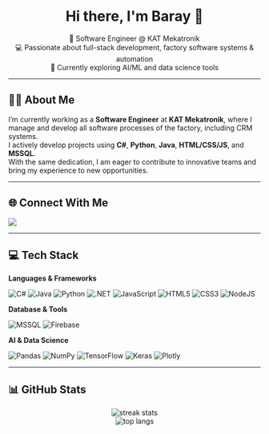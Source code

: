 <h1 align="center">Hi there, I'm Baray 👋</h1>

<p align="center">
  🚀 Software Engineer @ KAT Mekatronik <br/>
  💻 Passionate about full-stack development, factory software systems & automation <br/>
  🌱 Currently exploring AI/ML and data science tools <br/>
</p>

---

## 🧑‍💻 About Me

I’m currently working as a **Software Engineer** at **KAT Mekatronik**, where I manage and develop all software processes of the factory, including CRM systems.  
I actively develop projects using **C#**, **Python**, **Java**, **HTML/CSS/JS**, and **MSSQL**.  
With the same dedication, I am eager to contribute to innovative teams and bring my experience to new opportunities.

---

## 🌐 Connect With Me
<p align="left">
  <a href="https://linkedin.com/in/barayozturk" target="_blank">
    <img src="https://img.shields.io/badge/LinkedIn-%230077B5.svg?style=for-the-badge&logo=linkedin&logoColor=white" />
  </a>
</p>

---

## 💻 Tech Stack

**Languages & Frameworks**

![C#](https://img.shields.io/badge/C%23-239120?style=for-the-badge&logo=c-sharp&logoColor=white)
![Java](https://img.shields.io/badge/Java-ED8B00?style=for-the-badge&logo=java&logoColor=white)
![Python](https://img.shields.io/badge/Python-3670A0?style=for-the-badge&logo=python&logoColor=ffdd54)
![.NET](https://img.shields.io/badge/.NET-512BD4?style=for-the-badge&logo=dotnet&logoColor=white)
![JavaScript](https://img.shields.io/badge/JavaScript-F7DF1E?style=for-the-badge&logo=javascript&logoColor=black)
![HTML5](https://img.shields.io/badge/HTML5-E34F26?style=for-the-badge&logo=html5&logoColor=white)
![CSS3](https://img.shields.io/badge/CSS3-1572B6?style=for-the-badge&logo=css3&logoColor=white)
![NodeJS](https://img.shields.io/badge/Node.js-339933?style=for-the-badge&logo=nodedotjs&logoColor=white)

**Database & Tools**

![MSSQL](https://img.shields.io/badge/SQL%20Server-CC2927?style=for-the-badge&logo=microsoftsqlserver&logoColor=white)
![Firebase](https://img.shields.io/badge/Firebase-FFCA28?style=for-the-badge&logo=firebase&logoColor=black)

**AI & Data Science**

![Pandas](https://img.shields.io/badge/Pandas-150458?style=for-the-badge&logo=pandas&logoColor=white)
![NumPy](https://img.shields.io/badge/NumPy-013243?style=for-the-badge&logo=numpy&logoColor=white)
![TensorFlow](https://img.shields.io/badge/TensorFlow-FF6F00?style=for-the-badge&logo=tensorflow&logoColor=white)
![Keras](https://img.shields.io/badge/Keras-D00000?style=for-the-badge&logo=keras&logoColor=white)
![Plotly](https://img.shields.io/badge/Plotly-3F4F75?style=for-the-badge&logo=plotly&logoColor=white)

---

## 📊 GitHub Stats

<p align="center">
  <img src="https://github-readme-streak-stats.herokuapp.com/?user=barayozturk&theme=dark&hide_border=true" alt="streak stats"/>
  <br/>
  <img src="https://github-readme-stats.vercel.app/api/top-langs/?username=barayozturk&theme=dark&hide_border=true&layout=compact" alt="top langs"/>
</p>


